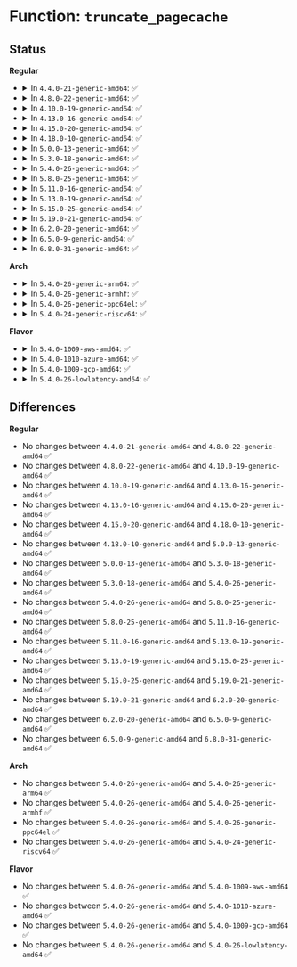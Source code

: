 # Function: <code>truncate_pagecache</code>

## Status
<b>Regular</b>
<ul>
<li>
<details>
<summary>In <code>4.4.0-21-generic-amd64</code>: ✅</summary>

```c
void truncate_pagecache(struct inode * inode, loff_t newsize)
```

```json
{
  "name": "truncate_pagecache",
  "collision_type": "Unique Global",
  "inline_type": "No",
  "funcs": [
    {
      "addr": 18446744071580546400,
      "name": "truncate_pagecache",
      "external": true,
      "loc": "mm/truncate.c:670",
      "file": "mm/truncate.c",
      "inline": "seen, unknown",
      "caller_inline": [],
      "caller_func": [
        "mm/truncate.c:truncate_setsize",
        "fs/ext4/inode.c:ext4_setattr",
        "fs/ext4/inode.c:ext4_setattr",
        "fs/ext4/inode.c:ext4_setattr",
        "fs/ext4/extents.c:ext4_collapse_range",
        "fs/ext4/extents.c:ext4_insert_range",
        "fs/fuse/dir.c:fuse_do_setattr",
        "fs/fuse/inode.c:fuse_change_attributes"
      ]
    }
  ],
  "symbols": [
    {
      "addr": 18446744071580546400,
      "name": "truncate_pagecache",
      "section": ".text",
      "bind": "STB_GLOBAL",
      "size": 97
    }
  ]
}
```
</details>
</li>
<li>
<details>
<summary>In <code>4.8.0-22-generic-amd64</code>: ✅</summary>

```c
void truncate_pagecache(struct inode * inode, loff_t newsize)
```

```json
{
  "name": "truncate_pagecache",
  "collision_type": "Unique Global",
  "inline_type": "No",
  "funcs": [
    {
      "addr": 18446744071580635792,
      "name": "truncate_pagecache",
      "external": true,
      "loc": "mm/truncate.c:691",
      "file": "mm/truncate.c",
      "inline": "seen, unknown",
      "caller_inline": [],
      "caller_func": [
        "mm/truncate.c:truncate_setsize",
        "fs/ext4/inode.c:ext4_setattr",
        "fs/ext4/inode.c:ext4_setattr",
        "fs/ext4/inode.c:ext4_setattr",
        "fs/ext4/extents.c:ext4_insert_range",
        "fs/ext4/extents.c:ext4_collapse_range",
        "fs/fuse/dir.c:fuse_do_setattr",
        "fs/fuse/inode.c:fuse_change_attributes"
      ]
    }
  ],
  "symbols": [
    {
      "addr": 18446744071580635792,
      "name": "truncate_pagecache",
      "section": ".text",
      "bind": "STB_GLOBAL",
      "size": 97
    }
  ]
}
```
</details>
</li>
<li>
<details>
<summary>In <code>4.10.0-19-generic-amd64</code>: ✅</summary>

```c
void truncate_pagecache(struct inode * inode, loff_t newsize)
```

```json
{
  "name": "truncate_pagecache",
  "collision_type": "Unique Global",
  "inline_type": "No",
  "funcs": [
    {
      "addr": 18446744071580702880,
      "name": "truncate_pagecache",
      "external": true,
      "loc": "mm/truncate.c:723",
      "file": "mm/truncate.c",
      "inline": "seen, unknown",
      "caller_inline": [],
      "caller_func": [
        "mm/truncate.c:truncate_setsize",
        "fs/ext4/inode.c:ext4_setattr",
        "fs/ext4/inode.c:ext4_setattr",
        "fs/ext4/inode.c:ext4_setattr",
        "fs/ext4/extents.c:ext4_insert_range",
        "fs/ext4/extents.c:ext4_collapse_range",
        "fs/fuse/dir.c:fuse_do_setattr",
        "fs/fuse/inode.c:fuse_change_attributes"
      ]
    }
  ],
  "symbols": [
    {
      "addr": 18446744071580702880,
      "name": "truncate_pagecache",
      "section": ".text",
      "bind": "STB_GLOBAL",
      "size": 97
    }
  ]
}
```
</details>
</li>
<li>
<details>
<summary>In <code>4.13.0-16-generic-amd64</code>: ✅</summary>

```c
void truncate_pagecache(struct inode * inode, loff_t newsize)
```

```json
{
  "name": "truncate_pagecache",
  "collision_type": "Unique Global",
  "inline_type": "No",
  "funcs": [
    {
      "addr": 18446744071580736432,
      "name": "truncate_pagecache",
      "external": true,
      "loc": "mm/truncate.c:742",
      "file": "mm/truncate.c",
      "inline": "seen, unknown",
      "caller_inline": [],
      "caller_func": [
        "mm/truncate.c:truncate_setsize",
        "fs/ext4/extents.c:ext4_insert_range",
        "fs/ext4/extents.c:ext4_collapse_range",
        "fs/ext4/inode.c:ext4_setattr",
        "fs/ext4/inode.c:ext4_setattr",
        "fs/ext4/inode.c:ext4_setattr",
        "fs/fuse/dir.c:fuse_do_setattr",
        "fs/fuse/inode.c:fuse_change_attributes"
      ]
    }
  ],
  "symbols": [
    {
      "addr": 18446744071580736432,
      "name": "truncate_pagecache",
      "section": ".text",
      "bind": "STB_GLOBAL",
      "size": 97
    }
  ]
}
```
</details>
</li>
<li>
<details>
<summary>In <code>4.15.0-20-generic-amd64</code>: ✅</summary>

```c
void truncate_pagecache(struct inode * inode, loff_t newsize)
```

```json
{
  "name": "truncate_pagecache",
  "collision_type": "Unique Global",
  "inline_type": "No",
  "funcs": [
    {
      "addr": 18446744071580823392,
      "name": "truncate_pagecache",
      "external": true,
      "loc": "mm/truncate.c:795",
      "file": "mm/truncate.c",
      "inline": "seen, unknown",
      "caller_inline": [],
      "caller_func": [
        "mm/truncate.c:truncate_setsize",
        "fs/ext4/extents.c:ext4_insert_range",
        "fs/ext4/extents.c:ext4_collapse_range",
        "fs/ext4/inode.c:ext4_setattr",
        "fs/ext4/inode.c:ext4_setattr",
        "fs/ext4/inode.c:ext4_setattr",
        "fs/fuse/dir.c:fuse_do_setattr",
        "fs/fuse/inode.c:fuse_change_attributes"
      ]
    }
  ],
  "symbols": [
    {
      "addr": 18446744071580823392,
      "name": "truncate_pagecache",
      "section": ".text",
      "bind": "STB_GLOBAL",
      "size": 97
    }
  ]
}
```
</details>
</li>
<li>
<details>
<summary>In <code>4.18.0-10-generic-amd64</code>: ✅</summary>

```c
void truncate_pagecache(struct inode * inode, loff_t newsize)
```

```json
{
  "name": "truncate_pagecache",
  "collision_type": "Unique Global",
  "inline_type": "No",
  "funcs": [
    {
      "addr": 18446744071580960192,
      "name": "truncate_pagecache",
      "external": true,
      "loc": "mm/truncate.c:786",
      "file": "mm/truncate.c",
      "inline": "seen, unknown",
      "caller_inline": [],
      "caller_func": [
        "mm/truncate.c:truncate_setsize",
        "mm/truncate.c:truncate_setsize",
        "fs/ext4/extents.c:ext4_insert_range",
        "fs/ext4/extents.c:ext4_collapse_range",
        "fs/ext4/inode.c:ext4_setattr",
        "fs/ext4/inode.c:ext4_setattr",
        "fs/ext4/inode.c:ext4_setattr",
        "fs/fuse/dir.c:fuse_do_setattr",
        "fs/fuse/dir.c:fuse_do_setattr",
        "fs/fuse/inode.c:fuse_change_attributes"
      ]
    }
  ],
  "symbols": [
    {
      "addr": 18446744071580960192,
      "name": "truncate_pagecache",
      "section": ".text",
      "bind": "STB_GLOBAL",
      "size": 97
    }
  ]
}
```
</details>
</li>
<li>
<details>
<summary>In <code>5.0.0-13-generic-amd64</code>: ✅</summary>

```c
void truncate_pagecache(struct inode * inode, loff_t newsize)
```

```json
{
  "name": "truncate_pagecache",
  "collision_type": "Unique Global",
  "inline_type": "No",
  "funcs": [
    {
      "addr": 18446744071581036416,
      "name": "truncate_pagecache",
      "external": true,
      "loc": "mm/truncate.c:787",
      "file": "mm/truncate.c",
      "inline": "seen, unknown",
      "caller_inline": [],
      "caller_func": [
        "mm/truncate.c:truncate_setsize",
        "mm/truncate.c:truncate_setsize",
        "fs/ext4/extents.c:ext4_insert_range",
        "fs/ext4/extents.c:ext4_collapse_range",
        "fs/ext4/inode.c:ext4_setattr",
        "fs/ext4/inode.c:ext4_setattr",
        "fs/ext4/inode.c:ext4_setattr",
        "fs/fuse/dir.c:fuse_do_setattr",
        "fs/fuse/dir.c:fuse_do_setattr",
        "fs/fuse/inode.c:fuse_change_attributes"
      ]
    }
  ],
  "symbols": [
    {
      "addr": 18446744071581036416,
      "name": "truncate_pagecache",
      "section": ".text",
      "bind": "STB_GLOBAL",
      "size": 97
    }
  ]
}
```
</details>
</li>
<li>
<details>
<summary>In <code>5.3.0-18-generic-amd64</code>: ✅</summary>

```c
void truncate_pagecache(struct inode * inode, loff_t newsize)
```

```json
{
  "name": "truncate_pagecache",
  "collision_type": "Unique Global",
  "inline_type": "No",
  "funcs": [
    {
      "addr": 18446744071581100256,
      "name": "truncate_pagecache",
      "external": true,
      "loc": "mm/truncate.c:790",
      "file": "mm/truncate.c",
      "inline": "seen, unknown",
      "caller_inline": [],
      "caller_func": [
        "mm/truncate.c:truncate_setsize",
        "mm/truncate.c:truncate_setsize",
        "fs/ext4/extents.c:ext4_insert_range",
        "fs/ext4/extents.c:ext4_collapse_range",
        "fs/ext4/inode.c:ext4_setattr",
        "fs/ext4/inode.c:ext4_setattr",
        "fs/fuse/dir.c:fuse_do_setattr",
        "fs/fuse/dir.c:fuse_do_setattr",
        "fs/fuse/inode.c:fuse_change_attributes"
      ]
    }
  ],
  "symbols": [
    {
      "addr": 18446744071581100256,
      "name": "truncate_pagecache",
      "section": ".text",
      "bind": "STB_GLOBAL",
      "size": 99
    }
  ]
}
```
</details>
</li>
<li>
<details>
<summary>In <code>5.4.0-26-generic-amd64</code>: ✅</summary>

```c
void truncate_pagecache(struct inode * inode, loff_t newsize)
```

```json
{
  "name": "truncate_pagecache",
  "collision_type": "Unique Global",
  "inline_type": "No",
  "funcs": [
    {
      "addr": 18446744071581157200,
      "name": "truncate_pagecache",
      "external": true,
      "loc": "mm/truncate.c:802",
      "file": "mm/truncate.c",
      "inline": "seen, unknown",
      "caller_inline": [],
      "caller_func": [
        "mm/truncate.c:truncate_setsize",
        "mm/truncate.c:truncate_setsize",
        "fs/ext4/extents.c:ext4_insert_range",
        "fs/ext4/extents.c:ext4_collapse_range",
        "fs/ext4/inode.c:ext4_setattr",
        "fs/ext4/inode.c:ext4_setattr",
        "fs/fuse/dir.c:fuse_do_setattr",
        "fs/fuse/dir.c:fuse_do_setattr",
        "fs/fuse/inode.c:fuse_change_attributes"
      ]
    }
  ],
  "symbols": [
    {
      "addr": 18446744071581157200,
      "name": "truncate_pagecache",
      "section": ".text",
      "bind": "STB_GLOBAL",
      "size": 99
    }
  ]
}
```
</details>
</li>
<li>
<details>
<summary>In <code>5.8.0-25-generic-amd64</code>: ✅</summary>

```c
void truncate_pagecache(struct inode * inode, loff_t newsize)
```

```json
{
  "name": "truncate_pagecache",
  "collision_type": "Unique Global",
  "inline_type": "No",
  "funcs": [
    {
      "addr": 18446744071581342992,
      "name": "truncate_pagecache",
      "external": true,
      "loc": "mm/truncate.c:802",
      "file": "mm/truncate.c",
      "inline": "seen, unknown",
      "caller_inline": [],
      "caller_func": [
        "mm/truncate.c:truncate_setsize",
        "mm/truncate.c:truncate_setsize",
        "fs/ext4/extents.c:ext4_insert_range",
        "fs/ext4/extents.c:ext4_collapse_range",
        "fs/ext4/inode.c:ext4_setattr",
        "fs/fat/inode.c:fat_direct_IO",
        "fs/fat/inode.c:fat_write_end",
        "fs/fat/inode.c:fat_write_begin",
        "fs/fuse/dir.c:fuse_do_setattr",
        "fs/fuse/dir.c:fuse_do_setattr",
        "fs/fuse/inode.c:fuse_change_attributes"
      ]
    }
  ],
  "symbols": [
    {
      "addr": 18446744071581342992,
      "name": "truncate_pagecache",
      "section": ".text",
      "bind": "STB_GLOBAL",
      "size": 99
    }
  ]
}
```
</details>
</li>
<li>
<details>
<summary>In <code>5.11.0-16-generic-amd64</code>: ✅</summary>

```c
void truncate_pagecache(struct inode * inode, loff_t newsize)
```

```json
{
  "name": "truncate_pagecache",
  "collision_type": "Unique Global",
  "inline_type": "No",
  "funcs": [
    {
      "addr": 18446744071581384720,
      "name": "truncate_pagecache",
      "external": true,
      "loc": "mm/truncate.c:830",
      "file": "mm/truncate.c",
      "inline": "seen, unknown",
      "caller_inline": [],
      "caller_func": [
        "mm/truncate.c:truncate_setsize",
        "mm/truncate.c:truncate_setsize",
        "fs/ext4/extents.c:ext4_insert_range",
        "fs/ext4/extents.c:ext4_collapse_range",
        "fs/ext4/inode.c:ext4_setattr",
        "fs/fat/inode.c:fat_direct_IO",
        "fs/fat/inode.c:fat_write_end",
        "fs/fat/inode.c:fat_write_begin",
        "fs/fuse/dir.c:fuse_do_setattr",
        "fs/fuse/dir.c:fuse_do_setattr",
        "fs/fuse/inode.c:fuse_change_attributes"
      ]
    }
  ],
  "symbols": [
    {
      "addr": 18446744071581384720,
      "name": "truncate_pagecache",
      "section": ".text",
      "bind": "STB_GLOBAL",
      "size": 99
    }
  ]
}
```
</details>
</li>
<li>
<details>
<summary>In <code>5.13.0-19-generic-amd64</code>: ✅</summary>

```c
void truncate_pagecache(struct inode * inode, loff_t newsize)
```

```json
{
  "name": "truncate_pagecache",
  "collision_type": "Unique Global",
  "inline_type": "No",
  "funcs": [
    {
      "addr": 18446744071581404928,
      "name": "truncate_pagecache",
      "external": true,
      "loc": "mm/truncate.c:721",
      "file": "mm/truncate.c",
      "inline": "seen, unknown",
      "caller_inline": [],
      "caller_func": [
        "mm/truncate.c:truncate_setsize",
        "mm/truncate.c:truncate_setsize",
        "fs/ext4/extents.c:ext4_insert_range",
        "fs/ext4/extents.c:ext4_collapse_range",
        "fs/ext4/inode.c:ext4_setattr",
        "fs/fat/inode.c:fat_direct_IO",
        "fs/fat/inode.c:fat_write_end",
        "fs/fat/inode.c:fat_write_begin",
        "fs/fuse/dir.c:fuse_do_setattr",
        "fs/fuse/dir.c:fuse_do_setattr",
        "fs/fuse/inode.c:fuse_change_attributes"
      ]
    }
  ],
  "symbols": [
    {
      "addr": 18446744071581404928,
      "name": "truncate_pagecache",
      "section": ".text",
      "bind": "STB_GLOBAL",
      "size": 99
    }
  ]
}
```
</details>
</li>
<li>
<details>
<summary>In <code>5.15.0-25-generic-amd64</code>: ✅</summary>

```c
void truncate_pagecache(struct inode * inode, loff_t newsize)
```

```json
{
  "name": "truncate_pagecache",
  "collision_type": "Unique Global",
  "inline_type": "No",
  "funcs": [
    {
      "addr": 18446744071581654736,
      "name": "truncate_pagecache",
      "external": true,
      "loc": "mm/truncate.c:720",
      "file": "mm/truncate.c",
      "inline": "seen, unknown",
      "caller_inline": [],
      "caller_func": [
        "mm/truncate.c:truncate_setsize",
        "mm/truncate.c:truncate_setsize",
        "fs/ext4/extents.c:ext4_insert_range",
        "fs/ext4/extents.c:ext4_collapse_range",
        "fs/ext4/inode.c:ext4_setattr",
        "fs/fat/inode.c:fat_direct_IO",
        "fs/fat/inode.c:fat_write_end",
        "fs/fat/inode.c:fat_write_begin",
        "fs/fuse/dir.c:fuse_do_setattr",
        "fs/fuse/dir.c:fuse_do_setattr",
        "fs/fuse/file.c:fuse_finish_open",
        "fs/fuse/inode.c:fuse_change_attributes"
      ]
    }
  ],
  "symbols": [
    {
      "addr": 18446744071581654736,
      "name": "truncate_pagecache",
      "section": ".text",
      "bind": "STB_GLOBAL",
      "size": 99
    }
  ]
}
```
</details>
</li>
<li>
<details>
<summary>In <code>5.19.0-21-generic-amd64</code>: ✅</summary>

```c
void truncate_pagecache(struct inode * inode, loff_t newsize)
```

```json
{
  "name": "truncate_pagecache",
  "collision_type": "Unique Global",
  "inline_type": "No",
  "funcs": [
    {
      "addr": 18446744071582026432,
      "name": "truncate_pagecache",
      "external": true,
      "loc": "mm/truncate.c:738",
      "file": "mm/truncate.c",
      "inline": "seen, unknown",
      "caller_inline": [],
      "caller_func": [
        "mm/truncate.c:truncate_setsize",
        "mm/truncate.c:truncate_setsize",
        "fs/ext4/extents.c:ext4_insert_range",
        "fs/ext4/extents.c:ext4_collapse_range",
        "fs/ext4/inode.c:ext4_setattr",
        "fs/fat/inode.c:fat_direct_IO",
        "fs/fat/inode.c:fat_write_end",
        "fs/fat/inode.c:fat_write_begin",
        "fs/fuse/dir.c:fuse_do_setattr",
        "fs/fuse/dir.c:fuse_do_setattr",
        "fs/fuse/dir.c:fuse_create_open",
        "fs/fuse/file.c:fuse_open_common",
        "fs/fuse/inode.c:fuse_change_attributes"
      ]
    }
  ],
  "symbols": [
    {
      "addr": 18446744071582026432,
      "name": "truncate_pagecache",
      "section": ".text",
      "bind": "STB_GLOBAL",
      "size": 109
    }
  ]
}
```
</details>
</li>
<li>
<details>
<summary>In <code>6.2.0-20-generic-amd64</code>: ✅</summary>

```c
void truncate_pagecache(struct inode * inode, loff_t newsize)
```

```json
{
  "name": "truncate_pagecache",
  "collision_type": "Unique Global",
  "inline_type": "No",
  "funcs": [
    {
      "addr": 18446744071582460112,
      "name": "truncate_pagecache",
      "external": true,
      "loc": "mm/truncate.c:728",
      "file": "mm/truncate.c",
      "inline": "seen, unknown",
      "caller_inline": [],
      "caller_func": [
        "mm/truncate.c:truncate_setsize",
        "mm/truncate.c:truncate_setsize",
        "fs/ext4/extents.c:ext4_insert_range",
        "fs/ext4/extents.c:ext4_collapse_range",
        "fs/ext4/inode.c:ext4_setattr",
        "fs/fat/inode.c:fat_direct_IO",
        "fs/fat/inode.c:fat_write_end",
        "fs/fat/inode.c:fat_write_begin",
        "fs/fuse/dir.c:fuse_do_setattr",
        "fs/fuse/dir.c:fuse_do_setattr",
        "fs/fuse/dir.c:fuse_create_open",
        "fs/fuse/file.c:fuse_open_common",
        "fs/fuse/inode.c:fuse_change_attributes"
      ]
    }
  ],
  "symbols": [
    {
      "addr": 18446744071582460112,
      "name": "truncate_pagecache",
      "section": ".text",
      "bind": "STB_GLOBAL",
      "size": 109
    }
  ]
}
```
</details>
</li>
<li>
<details>
<summary>In <code>6.5.0-9-generic-amd64</code>: ✅</summary>

```c
void truncate_pagecache(struct inode * inode, loff_t newsize)
```

```json
{
  "name": "truncate_pagecache",
  "collision_type": "Unique Global",
  "inline_type": "No",
  "funcs": [
    {
      "addr": 18446744071582665264,
      "name": "truncate_pagecache",
      "external": true,
      "loc": "mm/truncate.c:728",
      "file": "mm/truncate.c",
      "inline": "seen, unknown",
      "caller_inline": [],
      "caller_func": [
        "mm/truncate.c:truncate_setsize",
        "mm/truncate.c:truncate_setsize",
        "fs/ext4/extents.c:ext4_insert_range",
        "fs/ext4/extents.c:ext4_collapse_range",
        "fs/ext4/inode.c:ext4_setattr",
        "fs/fat/inode.c:fat_direct_IO",
        "fs/fat/inode.c:fat_write_end",
        "fs/fat/inode.c:fat_write_begin",
        "fs/fuse/dir.c:fuse_do_setattr",
        "fs/fuse/dir.c:fuse_do_setattr",
        "fs/fuse/dir.c:fuse_create_open",
        "fs/fuse/file.c:fuse_open_common",
        "fs/fuse/inode.c:fuse_change_attributes"
      ]
    }
  ],
  "symbols": [
    {
      "addr": 18446744071582665264,
      "name": "truncate_pagecache",
      "section": ".text",
      "bind": "STB_GLOBAL",
      "size": 109
    }
  ]
}
```
</details>
</li>
<li>
<details>
<summary>In <code>6.8.0-31-generic-amd64</code>: ✅</summary>

```c
void truncate_pagecache(struct inode * inode, loff_t newsize)
```

```json
{
  "name": "truncate_pagecache",
  "collision_type": "Unique Global",
  "inline_type": "No",
  "funcs": [
    {
      "addr": 18446744071582836112,
      "name": "truncate_pagecache",
      "external": true,
      "loc": "mm/truncate.c:717",
      "file": "mm/truncate.c",
      "inline": "seen, unknown",
      "caller_inline": [],
      "caller_func": [
        "mm/truncate.c:truncate_setsize",
        "mm/truncate.c:truncate_setsize",
        "fs/ext4/extents.c:ext4_insert_range",
        "fs/ext4/extents.c:ext4_collapse_range",
        "fs/ext4/inode.c:ext4_setattr",
        "fs/fat/inode.c:fat_direct_IO",
        "fs/fat/inode.c:fat_write_end",
        "fs/fat/inode.c:fat_write_begin",
        "fs/fuse/dir.c:fuse_do_setattr",
        "fs/fuse/dir.c:fuse_do_setattr",
        "fs/fuse/dir.c:fuse_create_open",
        "fs/fuse/file.c:fuse_open_common",
        "fs/fuse/inode.c:fuse_change_attributes"
      ]
    }
  ],
  "symbols": [
    {
      "addr": 18446744071582836112,
      "name": "truncate_pagecache",
      "section": ".text",
      "bind": "STB_GLOBAL",
      "size": 109
    }
  ]
}
```
</details>
</li>
</ul>
<b>Arch</b>
<ul>
<li>
<details>
<summary>In <code>5.4.0-26-generic-arm64</code>: ✅</summary>

```c
void truncate_pagecache(struct inode * inode, loff_t newsize)
```

```json
{
  "name": "truncate_pagecache",
  "collision_type": "Unique Global",
  "inline_type": "No",
  "funcs": [
    {
      "addr": 18446603336492535152,
      "name": "truncate_pagecache",
      "external": true,
      "loc": "mm/truncate.c:802",
      "file": "mm/truncate.c",
      "inline": "seen, unknown",
      "caller_inline": [],
      "caller_func": [
        "mm/truncate.c:truncate_setsize",
        "mm/truncate.c:truncate_setsize",
        "fs/ext4/extents.c:ext4_insert_range",
        "fs/ext4/extents.c:ext4_collapse_range",
        "fs/ext4/inode.c:ext4_setattr",
        "fs/ext4/inode.c:ext4_setattr",
        "fs/fuse/dir.c:fuse_do_setattr",
        "fs/fuse/dir.c:fuse_do_setattr",
        "fs/fuse/inode.c:fuse_change_attributes"
      ]
    }
  ],
  "symbols": [
    {
      "addr": 18446603336492535152,
      "name": "truncate_pagecache",
      "section": ".text",
      "bind": "STB_GLOBAL",
      "size": 120
    }
  ]
}
```
</details>
</li>
<li>
<details>
<summary>In <code>5.4.0-26-generic-armhf</code>: ✅</summary>

```c
void truncate_pagecache(struct inode * inode, loff_t newsize)
```

```json
{
  "name": "truncate_pagecache",
  "collision_type": "Unique Global",
  "inline_type": "No",
  "funcs": [
    {
      "addr": 3226400188,
      "name": "truncate_pagecache",
      "external": true,
      "loc": "mm/truncate.c:802",
      "file": "mm/truncate.c",
      "inline": "seen, unknown",
      "caller_inline": [],
      "caller_func": [
        "mm/truncate.c:truncate_setsize",
        "fs/ext4/extents.c:ext4_insert_range",
        "fs/ext4/extents.c:ext4_collapse_range",
        "fs/ext4/inode.c:ext4_setattr",
        "fs/ext4/inode.c:ext4_setattr",
        "fs/fat/inode.c:fat_write_failed",
        "fs/fuse/dir.c:fuse_do_setattr",
        "fs/fuse/dir.c:fuse_do_setattr",
        "fs/fuse/inode.c:fuse_change_attributes"
      ]
    }
  ],
  "symbols": [
    {
      "addr": 3226400188,
      "name": "truncate_pagecache",
      "section": ".text",
      "bind": "STB_GLOBAL",
      "size": 156
    }
  ]
}
```
</details>
</li>
<li>
<details>
<summary>In <code>5.4.0-26-generic-ppc64el</code>: ✅</summary>

```c
void truncate_pagecache(struct inode * inode, loff_t newsize)
```

```json
{
  "name": "truncate_pagecache",
  "collision_type": "Unique Global",
  "inline_type": "No",
  "funcs": [
    {
      "addr": 13835058055285830848,
      "name": "truncate_pagecache",
      "external": true,
      "loc": "mm/truncate.c:802",
      "file": "mm/truncate.c",
      "inline": "seen, unknown",
      "caller_inline": [],
      "caller_func": [
        "mm/truncate.c:truncate_setsize",
        "mm/truncate.c:truncate_setsize",
        "fs/ext4/extents.c:ext4_insert_range",
        "fs/ext4/extents.c:ext4_collapse_range",
        "fs/ext4/inode.c:ext4_setattr",
        "fs/ext4/inode.c:ext4_setattr",
        "fs/fat/inode.c:fat_write_failed",
        "fs/fuse/dir.c:fuse_do_setattr",
        "fs/fuse/dir.c:fuse_do_setattr",
        "fs/fuse/inode.c:fuse_change_attributes"
      ]
    }
  ],
  "symbols": [
    {
      "addr": 13835058055285830848,
      "name": "truncate_pagecache",
      "section": ".text",
      "bind": "STB_GLOBAL",
      "size": 144
    }
  ]
}
```
</details>
</li>
<li>
<details>
<summary>In <code>5.4.0-24-generic-riscv64</code>: ✅</summary>

```c
void truncate_pagecache(struct inode * inode, loff_t newsize)
```

```json
{
  "name": "truncate_pagecache",
  "collision_type": "Unique Global",
  "inline_type": "No",
  "funcs": [
    {
      "addr": 18446743936272585846,
      "name": "truncate_pagecache",
      "external": true,
      "loc": "mm/truncate.c:802",
      "file": "mm/truncate.c",
      "inline": "seen, unknown",
      "caller_inline": [],
      "caller_func": [
        "mm/truncate.c:truncate_setsize",
        "fs/ext4/extents.c:ext4_insert_range",
        "fs/ext4/extents.c:ext4_collapse_range",
        "fs/ext4/inode.c:ext4_setattr",
        "fs/ext4/inode.c:ext4_setattr",
        "fs/fat/inode.c:fat_write_failed",
        "fs/fuse/dir.c:fuse_do_setattr",
        "fs/fuse/dir.c:fuse_do_setattr",
        "fs/fuse/inode.c:fuse_change_attributes"
      ]
    }
  ],
  "symbols": [
    {
      "addr": 18446743936272585846,
      "name": "truncate_pagecache",
      "section": ".text",
      "bind": "STB_GLOBAL",
      "size": 104
    }
  ]
}
```
</details>
</li>
</ul>
<b>Flavor</b>
<ul>
<li>
<details>
<summary>In <code>5.4.0-1009-aws-amd64</code>: ✅</summary>

```c
void truncate_pagecache(struct inode * inode, loff_t newsize)
```

```json
{
  "name": "truncate_pagecache",
  "collision_type": "Unique Global",
  "inline_type": "No",
  "funcs": [
    {
      "addr": 18446744071581126048,
      "name": "truncate_pagecache",
      "external": true,
      "loc": "mm/truncate.c:802",
      "file": "mm/truncate.c",
      "inline": "seen, unknown",
      "caller_inline": [],
      "caller_func": [
        "mm/truncate.c:truncate_setsize",
        "mm/truncate.c:truncate_setsize",
        "fs/ext4/extents.c:ext4_insert_range",
        "fs/ext4/extents.c:ext4_collapse_range",
        "fs/ext4/inode.c:ext4_setattr",
        "fs/ext4/inode.c:ext4_setattr",
        "fs/fuse/dir.c:fuse_do_setattr",
        "fs/fuse/dir.c:fuse_do_setattr",
        "fs/fuse/inode.c:fuse_change_attributes"
      ]
    }
  ],
  "symbols": [
    {
      "addr": 18446744071581126048,
      "name": "truncate_pagecache",
      "section": ".text",
      "bind": "STB_GLOBAL",
      "size": 99
    }
  ]
}
```
</details>
</li>
<li>
<details>
<summary>In <code>5.4.0-1010-azure-amd64</code>: ✅</summary>

```c
void truncate_pagecache(struct inode * inode, loff_t newsize)
```

```json
{
  "name": "truncate_pagecache",
  "collision_type": "Unique Global",
  "inline_type": "No",
  "funcs": [
    {
      "addr": 18446744071581073008,
      "name": "truncate_pagecache",
      "external": true,
      "loc": "mm/truncate.c:802",
      "file": "mm/truncate.c",
      "inline": "seen, unknown",
      "caller_inline": [],
      "caller_func": [
        "mm/truncate.c:truncate_setsize",
        "mm/truncate.c:truncate_setsize",
        "fs/ext4/extents.c:ext4_insert_range",
        "fs/ext4/extents.c:ext4_collapse_range",
        "fs/ext4/inode.c:ext4_setattr",
        "fs/ext4/inode.c:ext4_setattr",
        "fs/fuse/dir.c:fuse_do_setattr",
        "fs/fuse/dir.c:fuse_do_setattr",
        "fs/fuse/inode.c:fuse_change_attributes"
      ]
    }
  ],
  "symbols": [
    {
      "addr": 18446744071581073008,
      "name": "truncate_pagecache",
      "section": ".text",
      "bind": "STB_GLOBAL",
      "size": 99
    }
  ]
}
```
</details>
</li>
<li>
<details>
<summary>In <code>5.4.0-1009-gcp-amd64</code>: ✅</summary>

```c
void truncate_pagecache(struct inode * inode, loff_t newsize)
```

```json
{
  "name": "truncate_pagecache",
  "collision_type": "Unique Global",
  "inline_type": "No",
  "funcs": [
    {
      "addr": 18446744071581117248,
      "name": "truncate_pagecache",
      "external": true,
      "loc": "mm/truncate.c:802",
      "file": "mm/truncate.c",
      "inline": "seen, unknown",
      "caller_inline": [],
      "caller_func": [
        "mm/truncate.c:truncate_setsize",
        "mm/truncate.c:truncate_setsize",
        "fs/ext4/extents.c:ext4_insert_range",
        "fs/ext4/extents.c:ext4_collapse_range",
        "fs/ext4/inode.c:ext4_setattr",
        "fs/ext4/inode.c:ext4_setattr",
        "fs/fuse/dir.c:fuse_do_setattr",
        "fs/fuse/dir.c:fuse_do_setattr",
        "fs/fuse/inode.c:fuse_change_attributes"
      ]
    }
  ],
  "symbols": [
    {
      "addr": 18446744071581117248,
      "name": "truncate_pagecache",
      "section": ".text",
      "bind": "STB_GLOBAL",
      "size": 99
    }
  ]
}
```
</details>
</li>
<li>
<details>
<summary>In <code>5.4.0-26-lowlatency-amd64</code>: ✅</summary>

```c
void truncate_pagecache(struct inode * inode, loff_t newsize)
```

```json
{
  "name": "truncate_pagecache",
  "collision_type": "Unique Global",
  "inline_type": "No",
  "funcs": [
    {
      "addr": 18446744071581179712,
      "name": "truncate_pagecache",
      "external": true,
      "loc": "mm/truncate.c:802",
      "file": "mm/truncate.c",
      "inline": "seen, unknown",
      "caller_inline": [],
      "caller_func": [
        "mm/truncate.c:truncate_setsize",
        "mm/truncate.c:truncate_setsize",
        "fs/ext4/extents.c:ext4_insert_range",
        "fs/ext4/extents.c:ext4_collapse_range",
        "fs/ext4/inode.c:ext4_setattr",
        "fs/ext4/inode.c:ext4_setattr",
        "fs/fuse/dir.c:fuse_do_setattr",
        "fs/fuse/dir.c:fuse_do_setattr",
        "fs/fuse/inode.c:fuse_change_attributes"
      ]
    }
  ],
  "symbols": [
    {
      "addr": 18446744071581179712,
      "name": "truncate_pagecache",
      "section": ".text",
      "bind": "STB_GLOBAL",
      "size": 99
    }
  ]
}
```
</details>
</li>
</ul>

## Differences
<b>Regular</b>
<ul>
<li>
No changes between <code>4.4.0-21-generic-amd64</code> and <code>4.8.0-22-generic-amd64</code> ✅
</li>
<li>
No changes between <code>4.8.0-22-generic-amd64</code> and <code>4.10.0-19-generic-amd64</code> ✅
</li>
<li>
No changes between <code>4.10.0-19-generic-amd64</code> and <code>4.13.0-16-generic-amd64</code> ✅
</li>
<li>
No changes between <code>4.13.0-16-generic-amd64</code> and <code>4.15.0-20-generic-amd64</code> ✅
</li>
<li>
No changes between <code>4.15.0-20-generic-amd64</code> and <code>4.18.0-10-generic-amd64</code> ✅
</li>
<li>
No changes between <code>4.18.0-10-generic-amd64</code> and <code>5.0.0-13-generic-amd64</code> ✅
</li>
<li>
No changes between <code>5.0.0-13-generic-amd64</code> and <code>5.3.0-18-generic-amd64</code> ✅
</li>
<li>
No changes between <code>5.3.0-18-generic-amd64</code> and <code>5.4.0-26-generic-amd64</code> ✅
</li>
<li>
No changes between <code>5.4.0-26-generic-amd64</code> and <code>5.8.0-25-generic-amd64</code> ✅
</li>
<li>
No changes between <code>5.8.0-25-generic-amd64</code> and <code>5.11.0-16-generic-amd64</code> ✅
</li>
<li>
No changes between <code>5.11.0-16-generic-amd64</code> and <code>5.13.0-19-generic-amd64</code> ✅
</li>
<li>
No changes between <code>5.13.0-19-generic-amd64</code> and <code>5.15.0-25-generic-amd64</code> ✅
</li>
<li>
No changes between <code>5.15.0-25-generic-amd64</code> and <code>5.19.0-21-generic-amd64</code> ✅
</li>
<li>
No changes between <code>5.19.0-21-generic-amd64</code> and <code>6.2.0-20-generic-amd64</code> ✅
</li>
<li>
No changes between <code>6.2.0-20-generic-amd64</code> and <code>6.5.0-9-generic-amd64</code> ✅
</li>
<li>
No changes between <code>6.5.0-9-generic-amd64</code> and <code>6.8.0-31-generic-amd64</code> ✅
</li>
</ul>
<b>Arch</b>
<ul>
<li>
No changes between <code>5.4.0-26-generic-amd64</code> and <code>5.4.0-26-generic-arm64</code> ✅
</li>
<li>
No changes between <code>5.4.0-26-generic-amd64</code> and <code>5.4.0-26-generic-armhf</code> ✅
</li>
<li>
No changes between <code>5.4.0-26-generic-amd64</code> and <code>5.4.0-26-generic-ppc64el</code> ✅
</li>
<li>
No changes between <code>5.4.0-26-generic-amd64</code> and <code>5.4.0-24-generic-riscv64</code> ✅
</li>
</ul>
<b>Flavor</b>
<ul>
<li>
No changes between <code>5.4.0-26-generic-amd64</code> and <code>5.4.0-1009-aws-amd64</code> ✅
</li>
<li>
No changes between <code>5.4.0-26-generic-amd64</code> and <code>5.4.0-1010-azure-amd64</code> ✅
</li>
<li>
No changes between <code>5.4.0-26-generic-amd64</code> and <code>5.4.0-1009-gcp-amd64</code> ✅
</li>
<li>
No changes between <code>5.4.0-26-generic-amd64</code> and <code>5.4.0-26-lowlatency-amd64</code> ✅
</li>
</ul>
